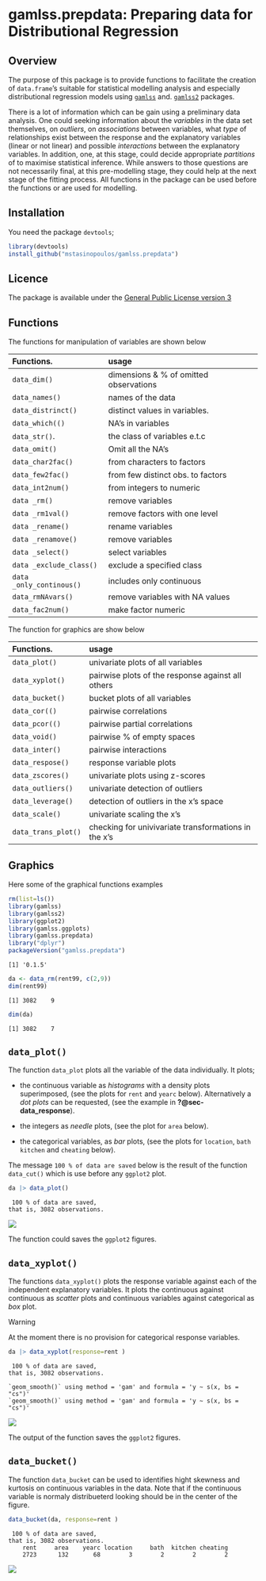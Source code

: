 

# gamlss.prepdata: Preparing data for Distributional Regression

## Overview

The purpose of this package is to provide functions to facilitate the
creation of `data.frame`’s suitable for statistical modelling analysis
and especially distributional regression models using
[`gamlss`](https://cran.r-project.org/package=gamlss) and.
[`gamlss2`](https://github.com/gamlss-dev/gamlss2) packages.

There is a lot of information which can be gain using a preliminary data
analysis. One could seeking information about the *variables* in the
data set themselves, on *outliers*, on *associations* between variables,
what *type* of relationships exist between the response and the
explanatory variables (linear or not linear) and possible *interactions*
between the explanatory variables. In addition, one, at this stage,
could decide appropriate *partitions* of to maximise statistical
inference. While answers to those questions are not necessarily final,
at this pre-modelling stage, they could help at the next stage of the
fitting process. All functions in the package can be used before the
functions or are used for modelling.

## Installation

You need the package `devtools`;

``` r
library(devtools)
install_github("mstasinopoulos/gamlss.prepdata") 
```

## Licence

The package is available under the [General Public License version
3](https://www.gnu.org/licenses/gpl-3.0.html)

## Functions

The functions for manipulation of variables are shown below

| Functions.               | usage                                  |
|:-------------------------|:---------------------------------------|
| `data_dim()`             | dimensions & % of omitted observations |
| `data_names()`           | names of the data                      |
| `data_distrinct()`       | distinct values in variables.          |
| `data_which(()`          | NA’s in variables                      |
| `data_str()`.            | the class of variables e.t.c           |
| `data_omit()`            | Omit all the NA’s                      |
| `data_char2fac()`        | from characters to factors             |
| `data_few2fac()`         | from few distinct obs. to factors      |
| `data_int2num()`         | from integers to numeric               |
| `data _rm()`             | remove variables                       |
| `data _rm1val()`         | remove factors with one level          |
| `data _rename()`         | rename variables                       |
| `data _renamove()`       | remove variables                       |
| `data _select()`         | select variables                       |
| `data _exclude_class()`  | exclude a specified class              |
| `data _only_continous()` | includes only continuous               |
| `data_rmNAvars()`        | remove variables with NA values        |
| `data_fac2num()`         | make factor numeric                    |

The function for graphics are show below

| Functions.          | usage                                                |
|:--------------------|:-----------------------------------------------------|
| `data_plot()`       | univariate plots of all variables                    |
| `data_xyplot()`     | pairwise plots of the response against all others    |
| `data_bucket()`     | bucket plots of all variables                        |
| `data_cor(()`       | pairwise correlations                                |
| `data_pcor(()`      | pairwise partial correlations                        |
| `data_void()`       | pairwise % of empty spaces                           |
| `data_inter()`      | pairwise interactions                                |
| `data_respose()`    | response variable plots                              |
| `data_zscores()`    | univariate plots using z-scores                      |
| `data_outliers()`   | univariate detection of outliers                     |
| `data_leverage()`   | detection of outliers in the x’s space               |
| `data_scale()`      | univariate scaling the x’s                           |
| `data_trans_plot()` | checking for univivariate transformations in the x’s |

## Graphics

Here some of the graphical functions examples

``` r
rm(list=ls())
library(gamlss)
library(gamlss2)
library(ggplot2)
library(gamlss.ggplots)
library(gamlss.prepdata)
library("dplyr") 
packageVersion("gamlss.prepdata")
```

    [1] '0.1.5'

``` r
da <- data_rm(rent99, c(2,9)) 
dim(rent99)
```

    [1] 3082    9

``` r
dim(da)
```

    [1] 3082    7

## `data_plot()`

The function `data_plot` plots all the variable of the data
individually. It plots;

- the continuous variable as *histograms* with a density plots
  superimposed, (see the plots for `rent` and `yearc` below).
  Alternatively a *dot plots* can be requested, (see the example in
  **?@sec-data_response**).

- the integers as *needle* plots, (see the plot for `area` below).

- the categorical variables, as *bar* plots, (see the plots for
  `location`, `bath` `kitchen` and `cheating` below).

The message `100 % of data are saved` below is the result of the
function `data_cut()` which is use before any `ggplot2` plot.

``` r
da |> data_plot()
```

     100 % of data are saved, 
    that is, 3082 observations. 

![](README_files/figure-commonmark/unnamed-chunk-3-1.png)

The function could saves the `ggplot2` figures.

## `data_xyplot()`

The functions `data_xyplot()` plots the response variable against each
of the independent explanatory variables. It plots the continuous
against continuous as *scatter* plots and continuous variables against
categorical as *box* plot.

> [!WARNING]
>
> At the moment there is no provision for categorical response
> variables.

``` r
da |> data_xyplot(response=rent )
```

     100 % of data are saved, 
    that is, 3082 observations. 

    `geom_smooth()` using method = 'gam' and formula = 'y ~ s(x, bs = "cs")'
    `geom_smooth()` using method = 'gam' and formula = 'y ~ s(x, bs = "cs")'

![](README_files/figure-commonmark/unnamed-chunk-4-1.png)

The output of the function saves the `ggplot2` figures.

## `data_bucket()`

The function `data_bucket` can be used to identifies hight skewness and
kurtosis on continuous variables in the data. Note that if the
continuous variable is normaly distribueterd looking should be in the
center of the figure.

``` r
data_bucket(da, response=rent )
```

     100 % of data are saved, 
    that is, 3082 observations. 
        rent     area    yearc location     bath  kitchen cheating 
        2723      132       68        3        2        2        2 

![](README_files/figure-commonmark/unnamed-chunk-5-1.png)
